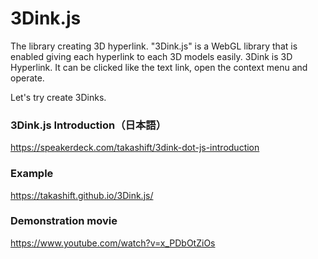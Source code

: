 # 3Dink.js
The library creating 3D hyperlink.
"3Dink.js" is a WebGL library that is enabled giving each hyperlink to each 3D models easily.
3Dink is 3D Hyperlink.
It can be clicked like the text link, open the context menu and operate.

Let's try create 3Dinks.

### 3Dink.js Introduction（日本語）
https://speakerdeck.com/takashift/3dink-dot-js-introduction

### Example
https://takashift.github.io/3Dink.js/

### Demonstration movie
https://www.youtube.com/watch?v=x_PDbOtZiOs
